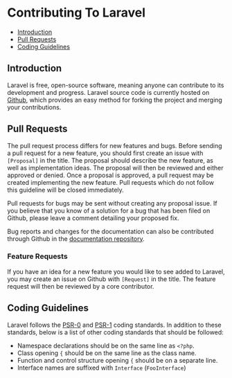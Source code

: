 # Contributing To Laravel

- [Introduction](#introduction)
- [Pull Requests](#pull-requests)
- [Coding Guidelines](#coding-guidelines)

<a name="introduction"></a>
## Introduction

Laravel is free, open-source software, meaning anyone can contribute to its development and progress. Laravel source code is currently hosted on [Github](https://github.com/laravel), which provides an easy method for forking the project and merging your contributions.

<a name="pull-requests"></a>
## Pull Requests

The pull request process differs for new features and bugs. Before sending a pull request for a new feature, you should first create an issue with `[Proposal]` in the title. The proposal should describe the new feature, as well as implementation ideas. The proposal will then be reviewed and either approved or denied. Once a proposal is approved, a pull request may be created implementing the new feature. Pull requests which do not follow this guideline will be closed immediately.

Pull requests for bugs may be sent without creating any proposal issue. If you believe that you know of a solution for a bug that has been filed on Github, please leave a comment detailing your proposed fix.

Bug reports and changes for the documentation can also be contributed through Github in the [documentation repository](https://github.com/laravel/docs).

### Feature Requests

If you have an idea for a new feature you would like to see added to Laravel, you may create an issue on Github with `[Request]` in the title. The feature request will then be reviewed by a core contributor.

<a name="coding-guidelines"></a>
## Coding Guidelines

Laravel follows the [PSR-0](https://github.com/php-fig/fig-standards/blob/master/accepted/PSR-0.md) and [PSR-1](https://github.com/php-fig/fig-standards/blob/master/accepted/PSR-1-basic-coding-standard.md) coding standards. In addition to these standards, below is a list of other coding standards that should be followed:

- Namespace declarations should be on the same line as `<?php`.
- Class opening `{` should be on the same line as the class name.
- Function and control structure opening `{` should be on a separate line.
- Interface names are suffixed with `Interface` (`FooInterface`)
